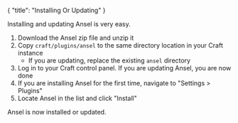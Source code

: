 {
    "title": "Installing Or Updating"
}

Installing and updating Ansel is very easy.

1. Download the Ansel zip file and unzip it
2. Copy `craft/plugins/ansel` to the same directory location in your Craft instance
    - If you are updating, replace the existing `ansel` directory
3. Log in to your Craft control panel. If you are updating Ansel, you are now done
4. If you are installing Ansel for the first time, navigate to "Settings > Plugins"
5. Locate Ansel in the list and click "Install"

Ansel is now installed or updated.
